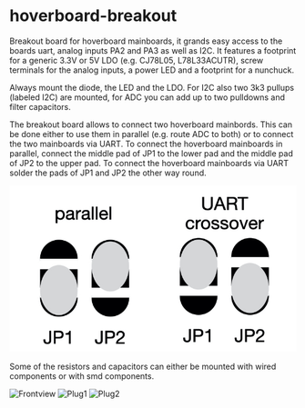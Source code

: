 # hoverboard-breakout

Breakout board for hoverboard mainboards, it grands easy access to the boards uart, analog inputs PA2 and PA3 as well as I2C. It features a footprint for a generic 3.3V or 5V LDO (e.g. CJ78L05, L78L33ACUTR), 
screw terminals for the analog inputs, a power LED and a footprint for a nunchuck. 

Always mount the diode, the LED and the LDO. For I2C also two 3k3 pullups (labeled I2C) are mounted, for ADC you can add up to two pulldowns and filter capacitors.

The breakout board allows to connect two hoverboard mainbords. This can be done either to use them in parallel (e.g. route ADC to both) or to connect the two mainboards via UART. To connect the hoverboard mainboards in parallel, connect the middle pad of JP1 to the lower pad and the middle pad of JP2 to the upper pad. To connect the hoverboard mainboards via UART solder the pads of JP1 and JP2 the other way round.

![Jumper settings](/bobbycar_breakout/jumper.jpeg)

Some of the resistors and capacitors can either be mounted with wired components or with smd components.

![Frontview](/bobbycar_breakout/bobbycar.png)
![Plug1](/bobbycar_breakout/plug1.jpeg)
![Plug2](/bobbycar_breakout/plug2.jpeg)
